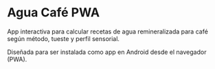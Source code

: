 # Agua Café PWA

App interactiva para calcular recetas de agua remineralizada para café según método, tueste y perfil sensorial.

Diseñada para ser instalada como app en Android desde el navegador (PWA).
